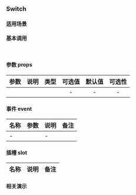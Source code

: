 ### Switch

#### 适用场景
> 

#### 基本调用
``` 
 
```
#### 参数 props
| 参数 |   说明    |  类型  | 可选值 | 默认值 | 可选性 |
| :--: | :-------: | :----: | :----: | :----: | :----: |
|  |  |  |   -    |   -    |   -    |

#### 事件 event
| 名称          |  参数         | 说明                 | 备注            |
| ------------- |:-------------:| :--------------------| :---------------| 
|-          |               |  -  |               |

####  插槽 slot
| 名称          |  说明               | 备注            |
| ------------- |:-------------:| :--------------------| 

#### 相关演示

